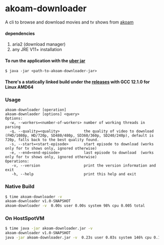# akoam-downloader
A cli to browse and download movies and tv shows from [akoam](https://akwam.to)


#### dependencies
1. aria2 (download manager)
1. any JRE V11+ installation


#### To run the application with the [uber jar](https://github.com/youssefwadie/akoam-downloader/releases)
`$ java -jar <path-to-akoam-downloader-jar>`
#### There's a statically linked build under the [releases](https://github.com/youssefwadie/akoam-downloader/releases) with GCC 12.1.0 for Linux AMD64 

### Usage
```
akoam-downloader [operation]
akoam-downlaoder [options] <query>
Options:
  -w, --workers=<number-of-workers> number of working threads in parsing
  -q, --quality=<quality>           the quality of video to download (FHD/1080p, HD/720p, SD480/480p, SD360/360p, SD240/240p), default is 720p, falls back to the best quality found.
  -s, --start=<start-episode>       start episode to download (works only for tv shows only, ignored otherwise)
  -e, --end=<end-episode>           last episode to download  (works only for tv shows only, ignored otherwise)
Operations:
   -v, --version                    print the version information and exit
   -h, --help                       print this help and exit
```

### Native Build
```bash
$ time akoam-downloader -v
akoam-downloader v1.0-SNAPSHOT
akoam-downloader -v  0.00s user 0.00s system 98% cpu 0.005 total
```
### On HostSpotVM
```bash
$ time java -jar akoam-downloader.jar -v
akoam-downloader v1.0-SNAPSHOT
java -jar akoam-downloader.jar -v  0.23s user 0.03s system 146% cpu 0.175 total
```
